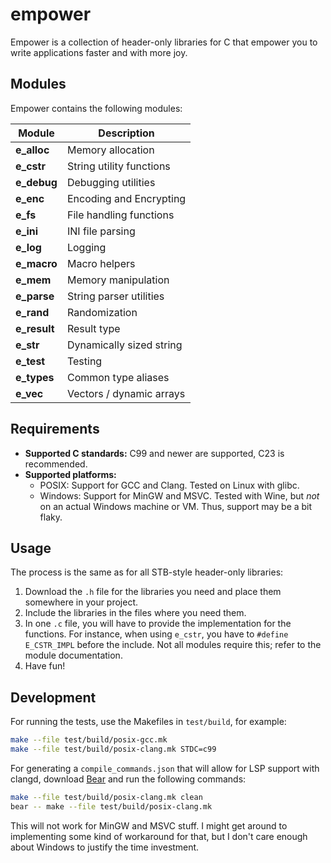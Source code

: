 # empower

Empower is a collection of header-only libraries for C that empower you to write applications faster
and with more joy.

## Modules

Empower contains the following modules:

| Module         | Description              |
| -------------- | ------------------------ |
| **e_alloc**    | Memory allocation        |
| **e_cstr**     | String utility functions |
| **e_debug**    | Debugging utilities      |
| **e_enc**      | Encoding and Encrypting  |
| **e_fs**       | File handling functions  |
| **e_ini**      | INI file parsing         |
| **e_log**      | Logging                  |
| **e_macro**    | Macro helpers            |
| **e_mem**      | Memory manipulation      |
| **e_parse**    | String parser utilities  |
| **e_rand**     | Randomization            |
| **e_result**   | Result type              |
| **e_str**      | Dynamically sized string |
| **e_test**     | Testing                  |
| **e_types**    | Common type aliases      |
| **e_vec**      | Vectors / dynamic arrays |

## Requirements

- **Supported C standards:** C99 and newer are supported, C23 is recommended.
- **Supported platforms:**
  - POSIX: Support for GCC and Clang. Tested on Linux with glibc.
  - Windows: Support for MinGW and MSVC. Tested with Wine, but _not_ on an actual Windows machine or
    VM. Thus, support may be a bit flaky.

## Usage

The process is the same as for all STB-style header-only libraries:

1. Download the `.h` file for the libraries you need and place them somewhere in your project.
2. Include the libraries in the files where you need them.
3. In one `.c` file, you will have to provide the implementation for the functions. For instance,
   when using `e_cstr`, you have to `#define E_CSTR_IMPL` before the include. Not all modules
   require this; refer to the module documentation.
4. Have fun!

## Development

For running the tests, use the Makefiles in `test/build`, for example:

```sh
make --file test/build/posix-gcc.mk
make --file test/build/posix-clang.mk STDC=c99
```

For generating a `compile_commands.json` that will allow for LSP support with clangd, download
[Bear](https://github.com/rizsotto/Bear) and run the following commands:

```sh
make --file test/build/posix-clang.mk clean
bear -- make --file test/build/posix-clang.mk
```

This will not work for MinGW and MSVC stuff. I might get around to implementing some kind of
workaround for that, but I don't care enough about Windows to justify the time investment.
